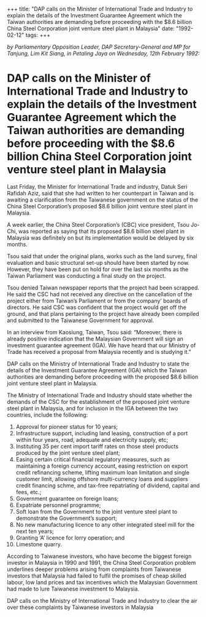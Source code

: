 +++ 
title: "DAP calls on the Minister of International Trade and Industry to explain the details of the Investment Guarantee Agreement which the Taiwan authorities are demanding before proceeding with the $8.6 billion China Steel Corporation joint venture steel plant in Malaysia"
date: "1992-02-12"
tags:
+++

_by Parliamentary Opposition Leader, DAP Secretary-General and MP for Tanjung, Lim Kit Siang, in Petaling Jaya on Wednesday, 12th February 1992:_

# DAP calls on the Minister of International Trade and Industry to explain the details of the Investment Guarantee Agreement which the Taiwan authorities are demanding before proceeding with the $8.6 billion China Steel Corporation joint venture steel plant in Malaysia

Last Friday, the Minister for International Trade and industry, Datuk Seri Rafidah Aziz, said that she had written to her counterpart in Taiwan and is awaiting a clarification from the Taiwanese government on the status of the China Steel Corporation’s proposed $8.6 billion joint venture steel plant in Malaysia.</u>

A week earlier, the China Steel Corporation’s (CBC) vice president, Tsou Jo-Chi, was reported as saying that its proposed $8.6 billion steel plant in Malaysia was definitely on but its implementation would be delayed by six months.

Tsou said that under the original plans, works such as the land survey, final evaluation and basic structural set-up should have been started by now. However, they have been put on hold for over the last six months as the Taiwan Parliament was conducting a final study on the project.

Tsou denied Taiwan newspaper reports that the project had been scrapped. He said the CSC had not received any directive on the cancellation of the project either from Taiwan’s Parliament or from the company’ boards of directors. He said CSC was confident that the project would get off the ground, and that plans pertaining to the project have already been compiled and submitted to the Taiwanese Government for approval.

In an interview from Kaosiung, Taiwan, Tsou said: “Moreover, there is already positive indication that the Malaysian Government will sign an investment guarantee agreement (IGA). We have heard that our Ministry of Trade has received a proposal from Malaysia recently and is studying it.”

DAP calls on the Ministry of International Trade and Industry to state the details of the Investment Guarantee Agreement (IGA) which the Taiwan authorities are demanding before proceeding with the proposed $8.6 billion joint venture steel plant in Malaysia.

The Ministry of International Trade and Industry should state whether the demands of the CSC for the establishment of the proposed joint venture steel plant in Malaysia, and for inclusion in the IGA between the two countries, include the following:

1.	Approval for pioneer status for 10 years;
2.	Infrastructure support, including land leasing, construction of a port within four years, road, adequate and electricity supply, etc;
3.	Instituting 35 per cent import tariff rates on those steel products produced by the joint venture steel plant;
4.	Easing certain critical financial regulatory measures, such as maintaining a foreign currency account, easing restriction on export credit refinancing scheme, lifting maximum loan limitation and single customer limit, allowing offshore multi-currency loans and suppliers credit financing schme, and tax-free repatriating of dividend, capital and fees, etc.;
5.	Government guarantee on foreign loans;
6.	Expatriate personnel programme;
7.	Soft loan from the Government to the joint venture steel plant to demonstrate the Government’s support;
8.	No new manufacturing licence to any other integrated steel mill for the next ten years;
9.	Granting ‘A’ licence for lorry operation; and
10.	Limestone quarry.

According to Taiwanese investors, who have become the biggest foreign investor in Malaysia in 1990 and 1991, the China Steel Corporation problem underlines deeper problems arising from complaints from Taiwanese investors that Malaysia had failed to fulfil the promises of cheap skilled labour, low land prices and tax incentives which the Malaysian Government had made to lure Taiwanese investment to Malaysia.

DAP calls on the Ministry of International Trade and Industry to clear the air over these complaints by Taiwanese investors in Malaysia
 
